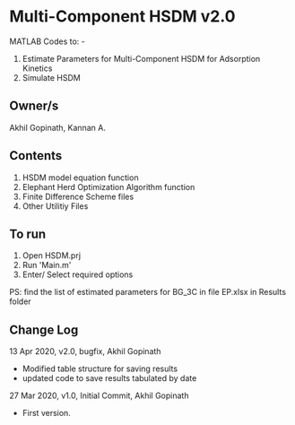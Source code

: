 # Multi-Component HSDM v2.0

MATLAB Codes to: -

1. Estimate Parameters for Multi-Component HSDM for Adsorption Kinetics
2. Simulate HSDM

## Owner/s

Akhil Gopinath, Kannan A.

## Contents

01. HSDM model equation function
02. Elephant Herd Optimization Algorithm function
03. Finite Difference Scheme files
04. Other Utilitiy Files

## To run

01. Open HSDM.prj
02. Run 'Main.m'
03. Enter/ Select required options

PS: find the list of estimated parameters for BG_3C in file EP.xlsx in Results folder


## Change Log

13 Apr 2020, v2.0, bugfix, Akhil Gopinath

* Modified table structure for saving results
* updated code to save results tabulated by date
 
27 Mar 2020, v1.0, Initial Commit, Akhil Gopinath

* First version. 


